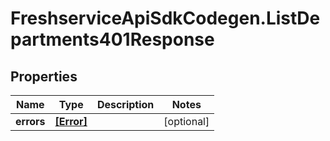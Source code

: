 # FreshserviceApiSdkCodegen.ListDepartments401Response

## Properties

| Name       | Type                    | Description | Notes      |
| ---------- | ----------------------- | ----------- | ---------- |
| **errors** | [**[Error]**](Error.md) |             | [optional] |
